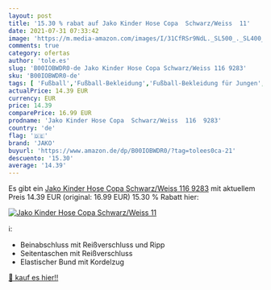 ```yaml
---
layout: post
title: '15.30 % rabat auf Jako Kinder Hose Copa  Schwarz/Weiss  11'
date: 2021-07-31 07:33:42
image: 'https://m.media-amazon.com/images/I/31CfRSr9NdL._SL500_._SL400_.jpg'
comments: true
category: ofertas
author: 'tole.es'
slug: 'B00IOBWDR0-de Jako Kinder Hose Copa Schwarz/Weiss 116 9283'
sku: 'B00IOBWDR0-de'
tags: [ 'Fußball','Fußball-Bekleidung','Fußball-Bekleidung für Jungen','Fußball-Hosen für Jungen','Sport','Sport & Freizeit','Sportausrüstung & -bekleidung','jako', ]
actualPrice: 14.39 EUR
currency: EUR
price: 14.39
comparePrice: 16.99 EUR
prodname: 'Jako Kinder Hose Copa  Schwarz/Weiss  116  9283'
country: 'de'
flag: '🇩🇪'
brand: 'JAKO'
buyurl: 'https://www.amazon.de/dp/B00IOBWDR0/?tag=tolees0ca-21'
descuento: '15.30'
average: '14.39'
---
```


Es gibt ein [Jako Kinder Hose Copa  Schwarz/Weiss  116  9283](https://www.amazon.de/dp/B00IOBWDR0/?tag=tolees0ca-21) mit aktuellem Preis 14.39 EUR (original: 16.99 EUR) 15.30 % Rabatt hier:

[![Jako Kinder Hose Copa  Schwarz/Weiss  11](https://m.media-amazon.com/images/I/31CfRSr9NdL._SL500_._SL400_.jpg)](https://www.amazon.de/dp/B00IOBWDR0/?tag=tolees0ca-21)

ℹ️:

- Beinabschluss mit Reißverschluss und Ripp
- Seitentaschen mit Reißverschluss
- Elastischer Bund mit Kordelzug

[🛒 kauf es hier!!](https://www.amazon.de/dp/B00IOBWDR0/?tag=tolees0ca-21)
